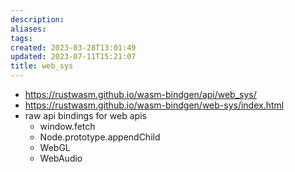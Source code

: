 ```yaml
---
description:
aliases: 
tags: 
created: 2023-03-28T13:01:49
updated: 2023-07-11T15:21:07
title: web_sys
---
```

- https://rustwasm.github.io/wasm-bindgen/api/web_sys/
- https://rustwasm.github.io/wasm-bindgen/web-sys/index.html
- raw api bindings for web apis
	- window.fetch
	- Node.prototype.appendChild
	- WebGL
	- WebAudio